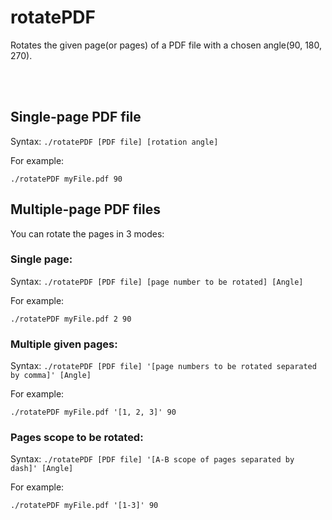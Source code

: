<h1>rotatePDF</h1>

<p>Rotates the given page(or pages) of a PDF file with a chosen angle(90, 180, 270).</p> <br><br>

<h2>Single-page PDF file</h2> 
<p>Syntax: <code>./rotatePDF [PDF file] [rotation angle]</code>
<p>For example: </p>
<code>./rotatePDF myFile.pdf 90</code>

<h2>Multiple-page PDF files</h2>

<p>You can rotate the pages in 3 modes:</p>

  <h3>Single page:</h3>
  <p>Syntax: <code>./rotatePDF [PDF file] [page number to be rotated] [Angle]</code></p>
  <p>For example: </p>
  <code>./rotatePDF myFile.pdf 2 90</code><br>
  <h3>Multiple given pages:</h3>
  <p>Syntax: <code>./rotatePDF [PDF file] '[page numbers to be rotated separated by comma]' [Angle]</code></p>
  <p>For example: </p>
  <code>./rotatePDF myFile.pdf '[1, 2, 3]' 90</code><br>
  <h3>Pages scope to be rotated:</h3>
  <p>Syntax: <code>./rotatePDF [PDF file] '[A-B scope of pages separated by dash]' [Angle]</code></p>
  <p>For example: </p>
  <code>./rotatePDF myFile.pdf '[1-3]' 90</code>

